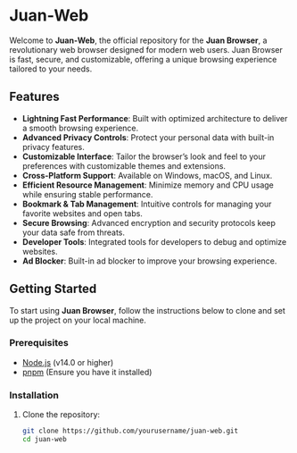 # Juan-Web

Welcome to **Juan-Web**, the official repository for the **Juan Browser**, a revolutionary web browser designed for modern web users. Juan Browser is fast, secure, and customizable, offering a unique browsing experience tailored to your needs.

## Features

- **Lightning Fast Performance**: Built with optimized architecture to deliver a smooth browsing experience.
- **Advanced Privacy Controls**: Protect your personal data with built-in privacy features.
- **Customizable Interface**: Tailor the browser’s look and feel to your preferences with customizable themes and extensions.
- **Cross-Platform Support**: Available on Windows, macOS, and Linux.
- **Efficient Resource Management**: Minimize memory and CPU usage while ensuring stable performance.
- **Bookmark & Tab Management**: Intuitive controls for managing your favorite websites and open tabs.
- **Secure Browsing**: Advanced encryption and security protocols keep your data safe from threats.
- **Developer Tools**: Integrated tools for developers to debug and optimize websites.
- **Ad Blocker**: Built-in ad blocker to improve your browsing experience.

## Getting Started

To start using **Juan Browser**, follow the instructions below to clone and set up the project on your local machine.

### Prerequisites

- [Node.js](https://nodejs.org/en/) (v14.0 or higher)
- [pnpm](https://pnpm.io/) (Ensure you have it installed)

### Installation

1. Clone the repository:

   ```bash
   git clone https://github.com/yourusername/juan-web.git
   cd juan-web
